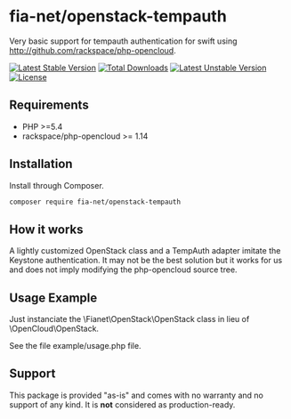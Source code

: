 # fia-net/openstack-tempauth
Very basic support for tempauth authentication for swift using
http://github.com/rackspace/php-opencloud.

[![Latest Stable Version](https://poser.pugx.org/fia-net/openstack-tempauth/v/stable)](https://packagist.org/packages/fia-net/openstack-tempauth) [![Total Downloads](https://poser.pugx.org/fia-net/openstack-tempauth/downloads)](https://packagist.org/packages/fia-net/openstack-tempauth) [![Latest Unstable Version](https://poser.pugx.org/fia-net/openstack-tempauth/v/unstable)](https://packagist.org/packages/fia-net/openstack-tempauth) [![License](https://poser.pugx.org/fia-net/openstack-tempauth/license)](https://packagist.org/packages/fia-net/openstack-tempauth)

## Requirements
* PHP >=5.4
* rackspace/php-opencloud >= 1.14

## Installation
Install through Composer.

```bash
composer require fia-net/openstack-tempauth
```
## How it works
A lightly customized OpenStack class and a TempAuth adapter imitate the
Keystone authentication. It may not be the best solution but it works
for us and does not imply modifying the php-opencloud source tree.

## Usage Example
Just instanciate the \Fianet\OpenStack\OpenStack class in lieu of
\OpenCloud\OpenStack.

See the file example/usage.php file.


## Support
This package is provided "as-is" and comes with no warranty and no
support of any kind. It is **not** considered as production-ready.
